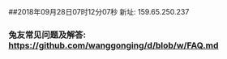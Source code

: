 ##2018年09月28日07时12分07秒 新址: 159.65.250.237
### 兔友常见问题及解答: https://github.com/wanggonging/d/blob/w/FAQ.md
